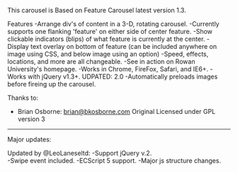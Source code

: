 This carousel is Based on Feature Carousel latest version 1.3.

Features
-Arrange div's of content in a 3-D, rotating carousel.
-Currently supports one flanking 'feature' on either side of center feature.
-Show clickable indicators (blips) of what feature is currently at the center.
-Display text overlay on bottom of feature (can be included anywhere on image using CSS, and below image using an option)
-Speed, effects, locations, and more are all changeable.
-See in action on Rowan University's homepage.
-Works in Chrome, FireFox, Safari, and IE6+.
-Works with jQuery v1.3+. UDPATED: 2.0
-Automatically preloads images before fireing up the carousel.

Thanks to:
- Brian Osborne: brian@bkosborne.com
Original Licensed under GPL version 3

-----------------------------------------------------------------------------------------------

Major updates:

Updated by @LeoLaneseltd: 
-Support jQuery v.2. <br>
-Swipe event included. 
-ECScript 5 support. 
-Major js structure changes.
